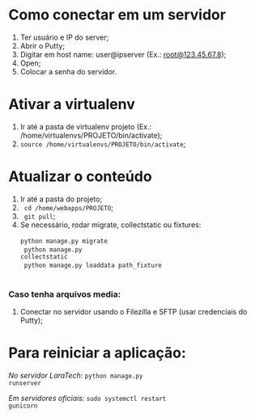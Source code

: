 # Como conectar em um servidor

1. Ter usuário e IP do server;
2. Abrir o Putty;
3. Digitar em host name: user@ipserver (Ex.: root@123.45.67.8);
4. Open;
5. Colocar a senha do servidor.

# Ativar a virtualenv

1. Ir até a pasta de virtualenv projeto (Ex.:  /home/virtualenvs/PROJETO/bin/activate);
2. <code>source  /home/virtualenvs/PROJETO/bin/activate</code>;

# Atualizar o conteúdo

1. Ir até a pasta do projeto;
2. <code> cd /home/webapps/PROJETO</code>;
3. <code> git pull</code>;
4. Se necessário, rodar migrate, collectstatic ou fixtures: <br>
<code>  python manage.py migrate</code> <br>
<code>  python manage.py collectstatic </code> <br>
<code>  python manage.py loaddata path_fixture </code> <br>

### Caso tenha arquivos media:

1. Conectar no servidor usando o Filezilla e SFTP (usar credenciais do Putty);

# Para reiniciar a aplicação:

_No servidor LaraTech:_
<code>python manage.py runserver</code>

_Em servidores oficiais:_
<code>sudo systemctl restart gunicorn</code>
